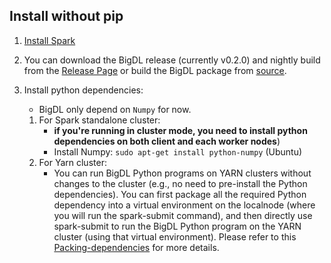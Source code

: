 
## **Install without pip**
1. [Install Spark](https://spark.apache.org/downloads.html)

2. You can download the BigDL release (currently v0.2.0) and nightly build from the [Release Page](../release-download.md)
  or build the BigDL package from [source](../UserGuide/install-build-src.md). 

3. Install python dependencies:
   - BigDL only depend on `Numpy` for now.  
   1) For Spark standalone cluster:
      * __if you're running in cluster mode, you need to install python dependencies on both client and each worker nodes__)
      * Install Numpy: 
       ```sudo apt-get install python-numpy``` (Ubuntu)
   2) For Yarn cluster:
      * You can run BigDL Python programs on YARN clusters without changes to the cluster (e.g., no need to pre-install the Python dependencies). You  can first package all the required Python dependency into a virtual environment on the localnode (where you will run the spark-submit command), and then directly use spark-submit to run the BigDL Python program on the YARN cluster (using that virtual environment). Please refer to this [Packing-dependencies](https://github.com/intel-analytics/BigDL/tree/master/pyspark/python_package) for more details.
     
   
